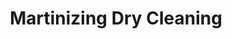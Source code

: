 ---
title: "Martinizing Dry Cleaning"
url: /quito/martinizing-dry-cleaning-avenida-12-de-octubre/
shop: Wäscherei
---